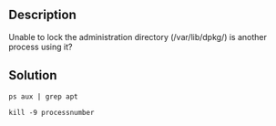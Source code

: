## Description

Unable to lock the administration directory (/var/lib/dpkg/) is another process using it?

## Solution

```
ps aux | grep apt

kill -9 processnumber
```